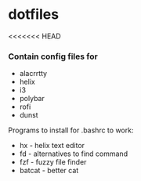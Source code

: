 # dotfiles

<<<<<<< HEAD
### Contain config files for
- alacrrtty
- helix
- i3 
- polybar
- rofi
- dunst

Programs to install for .bashrc to work:
- hx - helix text editor
- fd - alternatives to find command
- fzf - fuzzy file finder
- batcat - better cat
